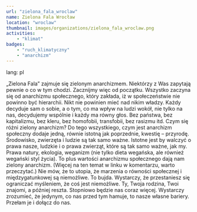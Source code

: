 ```yaml
---
url: "zielona_fala_wroclaw"
name: Zielona Fala Wrocław
location: "wroclaw"
thumbnail: images/organizations/zielona_fala_wroclaw.png
activities:
    - "klimat"
badges:
    - "ruch_klimatyczny"
    - "anarchizm"
---         
```

lang: pl

„Zielona Fala” zajmuje się zielonym anarchizmem.
Niektórzy z Was zapytają pewnie o co w tym chodzi. Zacznijmy więc od początku.
Wszystko zaczyna się od anarchizmu społecznego, który zakłada, iż w społeczeństwie nie powinno być hierarchii. Nikt nie powinien mieć nad nikim władzy. Każdy decyduje sam o sobie, a o tym, co ma wpływ na ludzi wokół, nie tylko na nas, decydujemy wspólnie i każdy ma równy głos. Bez państwa, bez kapitalizmu, bez kleru, bez homofobii, transfobii, bez rasizmu itd.
Czym się różni zielony anarchizm?
Do tego wszystkiego, czym jest anarchizm społeczny dodaje jedną, równie istotną jak poprzednie, kwestię – przyrodę. Środowisko, zwierzęta i ludzie są tak samo ważne. Istotne jest by walczyć o prawa nasze, ludzkie i o prawa zwierząt, które są tak samo ważne, jak my. Prawa natury, ekologia, weganizm (nie tylko dieta wegańska, ale również wegański styl życia). To plus wartości anarchizmu społecznego dają nam zielony anarchizm.
(Więcej na ten temat w linku w komentarzu, warto przeczytać.)
Nie mów, że to utopia, że marzenia o równości społecznej i międzygatunkowej są niemożliwe. To bujda. Wystarczy, że przestaniesz się ograniczać myśleniem, że coś jest niemożliwe. Ty, Twoja rodzina, Twoi znajomi, a później reszta. Stopniowo będzie nas coraz więcej. Wystarczy zrozumieć, że jedynym, co nas przed tym hamuje, to nasze własne bariery. Przełam je i dołącz do nas.
